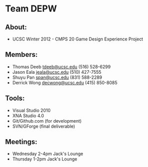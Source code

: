 # Team DEPW #

## About: ##
* UCSC Winter 2012 - CMPS 20 Game Design Experience Project

## Members: ##
* Thomas Deeb   tdeeb@ucsc.edu    (516) 528-6299
* Jason Eala    jeala@ucsc.edu    (510) 427-7555
* Shuyu Pan     span@ucsc.edu     (831) 588-2289
* Derrick Wong  decwong@ucsc.edu  (415) 850-8085

## Tools: ##
* Visual Studio 2010
* XNA Studio 4.0
* Git/Github.com (for development)
* SVN/GForge (final deliverable)

## Meetings: ##
* Wednesday 2-4pm  Jack's Lounge
* Thursday  1-2pm  Jack's Lounge

